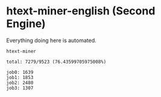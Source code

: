 # htext-miner-english (Second Engine)

Everything doing here is automated.

```
htext-miner

total: 7279/9523 (76.43599705975008%)

job0: 1639
job1: 1853
job2: 2480
job3: 1307
```